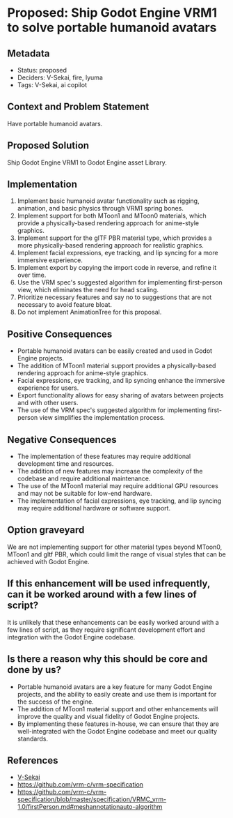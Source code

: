 # Proposed: Ship Godot Engine VRM1 to solve portable humanoid avatars

## Metadata

- Status: proposed <!-- draft | proposed | rejected | accepted | deprecated | superseded by -->
- Deciders: V-Sekai, fire, lyuma
- Tags: V-Sekai, ai copilot

## Context and Problem Statement

Have portable humanoid avatars.

## Proposed Solution

Ship Godot Engine VRM1 to Godot Engine asset Library.

## Implementation

1. Implement basic humanoid avatar functionality such as rigging, animation, and basic physics through VRM1 spring bones.
2. Implement support for both MToon1 and MToon0 materials, which provide a physically-based rendering approach for anime-style graphics.
3. Implement support for the glTF PBR material type, which provides a more physically-based rendering approach for realistic graphics.
4. Implement facial expressions, eye tracking, and lip syncing for a more immersive experience.
5. Implement export by copying the import code in reverse, and refine it over time.
6. Use the VRM spec's suggested algorithm for implementing first-person view, which eliminates the need for head scaling.
7. Prioritize necessary features and say no to suggestions that are not necessary to avoid feature bloat.
8. Do not implement AnimationTree for this proposal.

## Positive Consequences

- Portable humanoid avatars can be easily created and used in Godot Engine projects.
- The addition of MToon1 material support provides a physically-based rendering approach for anime-style graphics.
- Facial expressions, eye tracking, and lip syncing enhance the immersive experience for users.
- Export functionality allows for easy sharing of avatars between projects and with other users.
- The use of the VRM spec's suggested algorithm for implementing first-person view simplifies the implementation process.

## Negative Consequences

- The implementation of these features may require additional development time and resources.
- The addition of new features may increase the complexity of the codebase and require additional maintenance.
- The use of the MToon1 material may require additional GPU resources and may not be suitable for low-end hardware.
- The implementation of facial expressions, eye tracking, and lip syncing may require additional hardware or software support.

## Option graveyard

We are not implementing support for other material types beyond MToon0, MToon1 and gltf PBR, which could limit the range of visual styles that can be achieved with Godot Engine.

## If this enhancement will be used infrequently, can it be worked around with a few lines of script?

It is unlikely that these enhancements can be easily worked around with a few lines of script, as they require significant development effort and integration with the Godot Engine codebase.

## Is there a reason why this should be core and done by us?

- Portable humanoid avatars are a key feature for many Godot Engine projects, and the ability to easily create and use them is important for the success of the engine.
- The addition of MToon1 material support and other enhancements will improve the quality and visual fidelity of Godot Engine projects.
- By implementing these features in-house, we can ensure that they are well-integrated with the Godot Engine codebase and meet our quality standards.

## References

- [V-Sekai](https://v-sekai.org/)
- https://github.com/vrm-c/vrm-specification
- https://github.com/vrm-c/vrm-specification/blob/master/specification/VRMC_vrm-1.0/firstPerson.md#meshannotationauto-algorithm

